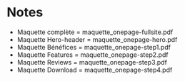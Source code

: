 # Notes

* Maquette complète = maquette_onepage-fullsite.pdf	
* Maquette Hero-header = maquette_onepage-hero.pdf
* Maquette Bénéfices = maquette_onepage-step1.pdf
* Maquette Features = maquette_onepage-step2.pdf
* Maquette Reviews = maquette_onepage-step3.pdf
* Maquette Download = maquette_onepage-step4.pdf
